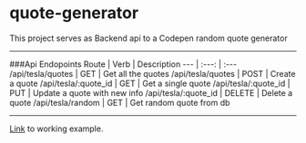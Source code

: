 # quote-generator
This project serves as Backend api to a Codepen random quote generator

---
###Api Endopoints
Route | Verb | Description
--- | :---: | :---
/api/tesla/quotes	|	GET 		|	Get all the quotes
	/api/tesla/quotes 	|	POST 	|		Create a quote
	/api/tesla/:quote_id |	GET 	|		Get a single quote
	/api/tesla/:quote_id  |	PUT 	|		Update a quote with new info
	/api/tesla/:quote_id  |  DELETE |			Delete a quote
	/api/tesla/random 	|	GET 	|		Get random quote from db

---
[Link][codepen] to working example.



[codepen]: http://codepen.io/trendsetter37/pen/ZbBeGW